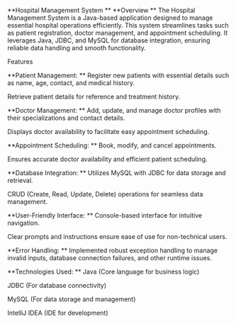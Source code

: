 **Hospital Management System
**
**Overview
**
The Hospital Management System is a Java-based application designed to manage essential hospital operations efficiently. This system streamlines tasks such as patient registration, doctor management, and appointment scheduling. It leverages Java, JDBC, and MySQL for database integration, ensuring reliable data handling and smooth functionality.

Features

**Patient Management:
**
Register new patients with essential details such as name, age, contact, and medical history.

Retrieve patient details for reference and treatment history.

**Doctor Management:
**
Add, update, and manage doctor profiles with their specializations and contact details.

Displays doctor availability to facilitate easy appointment scheduling.

**Appointment Scheduling:
**
Book, modify, and cancel appointments.

Ensures accurate doctor availability and efficient patient scheduling.

**Database Integration:
**
Utilizes MySQL with JDBC for data storage and retrieval.

CRUD (Create, Read, Update, Delete) operations for seamless data management.

**User-Friendly Interface:
**
Console-based interface for intuitive navigation.

Clear prompts and instructions ensure ease of use for non-technical users.

**Error Handling:
**
Implemented robust exception handling to manage invalid inputs, database connection failures, and other runtime issues.

**Technologies Used:
**
Java (Core language for business logic)

JDBC (For database connectivity)

MySQL (For data storage and management)

IntelliJ IDEA (IDE for development)

